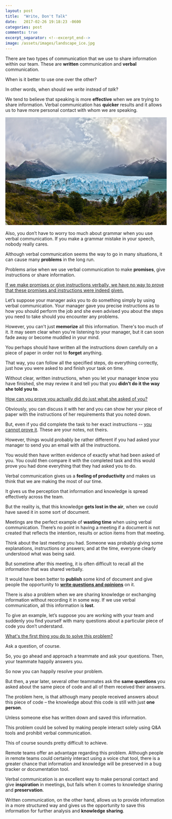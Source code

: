 ```yaml
---
layout: post
title:  "Write, Don't Talk"
date:   2017-02-26 19:18:23 -0600
categories: post
comments: true
excerpt_separator: <!--excerpt_end-->
image: /assets/images/landscape_ice.jpg
---
```

There are two types of communication that we use to share information within our team.
These are **written** communication and **verbal** communication.

When is it better to use one over the other?

In other words, when should we _write_ instead of _talk_?

We tend to believe that speaking is more **effective** when we are trying to share information.
Verbal communication has **quicker** results and it allows us to have more personal contact with whom we are speaking.

<!--excerpt_end-->
![Required](/assets/images/landscape_ice.jpg)

Also, you don’t have to worry too much about grammar when you use verbal communication.
If you make a grammar mistake in your speech, nobody really cares.

Although verbal communication seems the way to go in many situations,
it can cause many **problems** in the long run.

Problems arise when we use verbal communication to make **promises**,
give instructions or share information.

<u>If we make promises or give instructions verbally,
we have no  way to prove that these promises and instructions were indeed given.</u>

Let’s suppose your manager asks you to do something simply by using verbal communication.
Your manager gave you precise instructions as to how you should perform the job and she even
advised you about the steps you need to take should you encounter any problems.

However, you can't just **memorize** all this information.
There's too much of it. It may seem clear when you're listening to your manager,
but it can soon fade away or become muddled in your mind.

You perhaps should have written all the instructions down carefully on a piece
of paper in order not to **forget** anything.

That way, you can follow all the specified steps, do everything correctly,
just how you were asked to and finish your task on time.

Without clear, written instructions, when you let your manager know you have finished,
she may review it and tell you that you **didn’t do it the way she told you to**.

<u>How can you prove you actually did do just what she asked of you?</u>

Obviously, you can discuss it with her and you can show her your piece of paper
with the instructions of her requirements that you noted down.

But, even if you did complete the task to her exact instructions -- <u>you cannot prove it</u>.
These are your notes, not theirs.

However, things would probably be rather different if you had asked your manager
to send you an email with all the instructions.

You would then have written evidence of exactly what had been asked of you.
You could then compare it with the completed task and this would prove you had
done everything that they had asked you to do.

Verbal communication gives us a **feeling of productivity** and makes us think
that we are making the most of our time.

It gives us the perception that information and knowledge is spread effectively across the team.

But the reality is, that this knowledge     **gets lost in the air**,
when we could have saved it in some sort of document.

Meetings are the perfect example of **wasting time** when using verbal communication.
There’s no point in having a meeting if a document is not created that reflects the intention,
results or action items from that meeting.

Think about the last meeting you had. Someone was probably giving some explanations,
instructions or answers; and at the time, everyone clearly understood what was being said.

But sometime after this meeting, it is often difficult to recall all the information that was shared verbally.

It would have been better to **publish** some kind of document and give people the
opportunity to **<u>write questions and opinions</u>** on it.

There is also a problem when we are sharing knowledge or exchanging information without
recording it in some way. If we use verbal communication, all this information is **lost**.

To give an example, let’s suppose you are working with your team and suddenly you find yourself
with many questions about a particular piece of code you don’t understand.

<u>What's the first thing you do to solve this problem?</u>

Ask a question, of course.

So, you go ahead and approach a teammate and ask your questions.
Then, your teammate happily answers you.

So now you can happily resolve your problem.

But then, a year later, several other teammates ask the **same questions** you asked about the same
piece of code and all of them received their answers.

The problem here, is that although many people received answers about this piece of code – the knowledge
about this code is still with just **one person**.

Unless someone else has written down and saved this information.

This problem could be solved by making people interact solely using Q&A tools and prohibit verbal communication.

This of course sounds pretty difficult to achieve.

Remote teams offer an advantage regarding this problem.
Although people in remote teams could certainly interact using a voice chat tool,
there is a greater chance that information and knowledge will be preserved in a bug tracker or documentation tool.

Verbal communication is an excellent way to make personal contact and give **inspiration** in meetings,
but fails when it comes to knowledge sharing and **preservation**.

Written communication, on the other hand, allows us to provide information in a more structured way and gives us the
opportunity to save this information for further analysis and **knowledge sharing**.
